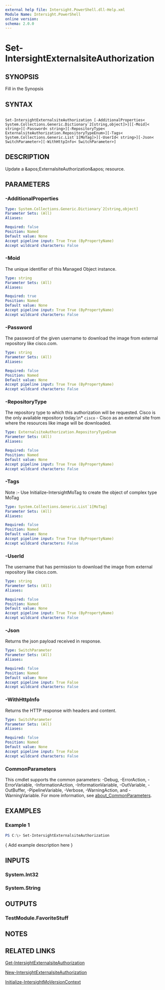 ```yaml
---
external help file: Intersight.PowerShell.dll-Help.xml
Module Name: Intersight.PowerShell
online version:
schema: 2.0.0
---
```


# Set-IntersightExternalsiteAuthorization

## SYNOPSIS
Fill in the Synopsis

## SYNTAX

```

Set-IntersightExternalsiteAuthorization [-AdditionalProperties< System.Collections.Generic.Dictionary`2[string,object]>][[-Moid]< string>][-Password< string>][-RepositoryType< ExternalsiteAuthorization.RepositoryTypeEnum>][-Tags< System.Collections.Generic.List`1[MoTag]>][-UserId< string>][-Json< SwitchParameter>][-WithHttpInfo< SwitchParameter>]

```

## DESCRIPTION
Update a &amp;apos;ExternalsiteAuthorization&amp;apos; resource.

## PARAMETERS

### -AdditionalProperties


```yaml
Type: System.Collections.Generic.Dictionary`2[string,object]
Parameter Sets: (All)
Aliases:

Required: false
Position: Named
Default value: None
Accept pipeline input: True True (ByPropertyName)
Accept wildcard characters: False
```

### -Moid
The unique identifier of this Managed Object instance.

```yaml
Type: string
Parameter Sets: (All)
Aliases:

Required: true
Position: Named
Default value: None
Accept pipeline input: True True (ByPropertyName)
Accept wildcard characters: False
```

### -Password
The password of the given username to download the image from external repository like cisco.com.

```yaml
Type: string
Parameter Sets: (All)
Aliases:

Required: false
Position: Named
Default value: None
Accept pipeline input: True True (ByPropertyName)
Accept wildcard characters: False
```

### -RepositoryType
The repository type to which this authorization will be requested. Cisco is the only available repository today.\n* `cisco` - Cisco as an external site from where the resources like image will be downloaded.

```yaml
Type: ExternalsiteAuthorization.RepositoryTypeEnum
Parameter Sets: (All)
Aliases:

Required: false
Position: Named
Default value: None
Accept pipeline input: True True (ByPropertyName)
Accept wildcard characters: False
```

### -Tags


Note :- Use Initialize-IntersightMoTag to create the object of complex type MoTag

```yaml
Type: System.Collections.Generic.List`1[MoTag]
Parameter Sets: (All)
Aliases:

Required: false
Position: Named
Default value: None
Accept pipeline input: True True (ByPropertyName)
Accept wildcard characters: False
```

### -UserId
The username that has permission to download the image from external repository like cisco.com.

```yaml
Type: string
Parameter Sets: (All)
Aliases:

Required: false
Position: Named
Default value: None
Accept pipeline input: True True (ByPropertyName)
Accept wildcard characters: False
```

### -Json
Returns the json payload received in response.

```yaml
Type: SwitchParameter
Parameter Sets: (All)
Aliases:

Required: false
Position: Named
Default value: None
Accept pipeline input: True False
Accept wildcard characters: False
```

### -WithHttpInfo
Returns the HTTP response with headers and content.

```yaml
Type: SwitchParameter
Parameter Sets: (All)
Aliases:

Required: false
Position: Named
Default value: None
Accept pipeline input: True False
Accept wildcard characters: False
```


### CommonParameters
This cmdlet supports the common parameters: -Debug, -ErrorAction, -ErrorVariable, -InformationAction, -InformationVariable, -OutVariable, -OutBuffer, -PipelineVariable, -Verbose, -WarningAction, and -WarningVariable. For more information, see [about_CommonParameters](http://go.microsoft.com/fwlink/?LinkID=113216).

## EXAMPLES

### Example 1
```powershell
PS C:\> Set-IntersightExternalsiteAuthorization
```

{ Add example description here }

## INPUTS

### System.Int32

### System.String

## OUTPUTS

### TestModule.FavoriteStuff

## NOTES

## RELATED LINKS

[Get-IntersightExternalsiteAuthorization](./Get-IntersightExternalsiteAuthorization.md)

[New-IntersightExternalsiteAuthorization](./New-IntersightExternalsiteAuthorization.md)

[Initialize-IntersightMoVersionContext](./Initialize-IntersightMoVersionContext.md)
